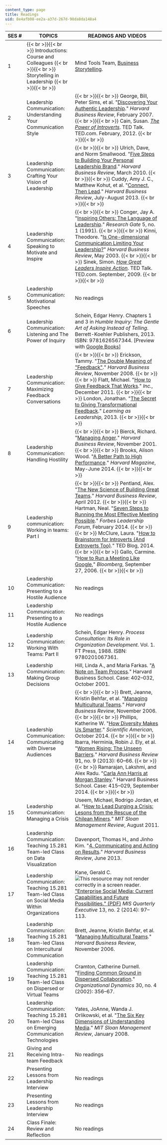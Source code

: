 ```yaml
---
content_type: page
title: Readings
uid: 8e4afb08-ee2a-a37d-267d-98da8da148a4
---
```


| SES # | TOPICS | READINGS AND VIDEOS |
| --- | --- | --- |
| 1 |  {{< br >}}{{< br >}} Introductions: Course and Colleagues {{< br >}}{{< br >}} Storytelling in Leadership {{< br >}}{{< br >}}  | Mind Tools Team, [Business Storytelling](https://www.mindtools.com/pages/article/BusinessStoryTelling.htm). |
| 2 | Leadership Communication: Understanding Your Communication Style |  {{< br >}}{{< br >}} George, Bill, Peter Sims, et al. "[Discovering Your Authentic Leadership](https://hbr.org/2007/02/discovering-your-authentic-leadership)." _Harvard Business Review_, February 2007. {{< br >}}{{< br >}} Cain, Susan. [_The Power of Introverts_](https://www.ted.com/talks/susan_cain_the_power_of_introverts?language=en). TED Talk. TED.com. February, 2012. {{< br >}}{{< br >}}  |
| 3 | Leadership Communication: Crafting Your Vision of Leadership |  {{< br >}}{{< br >}} Ulrich, Dave, and Norm Smallwood. "[Five Steps to Building Your Personal Leadership Brand](https://hbr.org/product/five-steps-to-building-your-personal-leadership-brand/U0712A-PDF-ENG)." _Harvard Business Review_, March 2010. {{< br >}}{{< br >}} Cuddy, Amy J. C., Matthew Kohut, et al. "[Connect, Then Lead](https://hbr.org/2013/07/connect-then-lead)." _Harvard Business Review_, July-August 2013. {{< br >}}{{< br >}}  |
| 4 | Leadership Communication: Speaking to Motivate and Inspire |  {{< br >}}{{< br >}} Conger, Jay A. "[Inspiring Others: The Language of Leadership](https://www.researchgate.net/publication/237118487_Inspiring_Others_The_Language_of_Leadership)." _Research Gate_ 5, no. 1 (1991). {{< br >}}{{< br >}} Kinni, Theodore. "[Is One-dimensional Communication Limiting Your Leadership?](https://hbr.org/product/is-one-dimensional-communication-limiting-your-lea/an/C0305A-PDF-ENG?Ntt=one-dimensional%2520communication%2520limiting%2520your%2520leadership)" _Harvard Business Review_, May 2003. {{< br >}}{{< br >}} Sinek, Simon. [_How Great Leaders Inspire Action_](https://www.ted.com/talks/simon_sinek_how_great_leaders_inspire_action?language=en). TED Talk. TED.com. September, 2009. {{< br >}}{{< br >}}  |
| 5 | Leadership Communication: Motivational Speeches | No readings |
| 6 | Leadership Communication: Listening and The Power of Inquiry | Schein, Edgar Henry. Chapters 1 and 3 in _Humble Inquiry: The Gentle Art of Asking Instead of Telling_. Berrett-Koehler Publishers, 2013. ISBN: 9781626567344. \[Preview with [Google Books](http://books.google.com/books?id=g9aw5lKYu58C&pg=PA7=onepage)\] |
| 7 | Leadership Communication: Maximizing Feedback Conversations |  {{< br >}}{{< br >}} Erickson, Tammy. "[The Double Meaning of "Feedback"](https://hbr.org/2008/11/the-double-meaning-of-feedback)." _Harvard Business Review_, November 2008. {{< br >}}{{< br >}} Flatt, Michael. "[How to Give Feedback That Works](http://www.inc.com/michael-flatt/how-to-give-feedback-that-works.html)." _Inc._, December 2011. {{< br >}}{{< br >}} London, Jonathan. "[The Secret to Giving Transformational Feedback](http://learnaslead.com/the-secret-to-giving-transformational-feedback/)." _Learning as Leadership_, 2013. {{< br >}}{{< br >}}  |
| 8 | Leadership Communication: Handling Hostility |  {{< br >}}{{< br >}} Bierck, Richard. "[Managing Anger](http://hbr.org/product/managing-anger/C0111B-PDF-ENG)." _Harvard Business Review_, November 2001. {{< br >}}{{< br >}} Brooks, Alison Wood. "[A Better Path to High Performance](http://harvardmagazine.com/2014/05/a-better-path-to-high-performance)." _Harvard Magazine_, May-June 2014. {{< br >}}{{< br >}}  |
| 9 | Leadership communication: Working in teams: Part I |  {{< br >}}{{< br >}} Pentland, Alex. "[The New Science of Building Great Teams](https://hbr.org/webinar/2012/06/the-new-science-of-building-gr-2)." _Harvard Business Review_, April 2012. {{< br >}}{{< br >}} Hartman, Neal. "[Seven Steps to Running the Most Effective Meeting Possible](http://www.forbes.com/sites/forbesleadershipforum/2014/02/05/seven-steps-to-running-the-most-effective-meeting-possible/#2ed62f0f1054)." _Forbes Leadership Forum_, February 2014. {{< br >}}{{< br >}} McClure, Laura. "[How to Brainstorm for Introverts (And Extroverts Too)](http://blog.ted.com/how-to-run-a-brainstorm-for-introverts-and-extroverts-too/)." TED Blog, 2014. {{< br >}}{{< br >}} Gallo, Carmine. "[How to Run a Meeting Like Google](http://www.bloomberg.com/news/articles/2006-09-26/how-to-run-a-meeting-like-google)," _Bloomberg_, September 27, 2006. {{< br >}}{{< br >}}  |
| 10 | Leadership Communication: Presenting to a Hostile Audience | No readings |
| 11 | Leadership Communication: Presenting to a Hostile Audience | No readings |
| 12 | Leadership Communication: Working With Teams: Part II | Schein, Edgar Henry. _Process Consultation: Its Role in Organization Development_. Vol. 1. FT Press, 1988. ISBN: 9780201067361. |
| 13 | Leadership Communication: Making Group Decisions | Hill, Linda A., and Maria Farkas. "[A Note on Team Process](http://www.hbs.edu/faculty/Pages/item.aspx?num=28520)." Harvard Business School. Case: 402–032, October 2001. |
| 14 | Leadership Communication: Communicating with Diverse Audiences |  {{< br >}}{{< br >}} Brett, Jeanne, Kristin Behfar, et al. "[Managing Multicultural Teams](https://hbr.org/2006/11/managing-multicultural-teams)." _Harvard Business Review_, November 2006. {{< br >}}{{< br >}} Phillips, Katherine W. "[How Diversity Makes Us Smarter](https://www.scientificamerican.com/article/how-diversity-makes-us-smarter/)." _Scientific American_, October 2014. {{< br >}}{{< br >}} Ibarra, Herminia, Robin J. Ely, et al. "[Women Rising: The Unseen Barriers](http://www.hbs.edu/faculty/Pages/item.aspx?num=45424)." _Harvard Business Review_ 91, no. 9 (2013): 60–66. {{< br >}}{{< br >}} Ramarajan, Lakshmi, and Alex Radu. "[Carla Ann Harris at Morgan Stanley](http://www.hbs.edu/faculty/Pages/item.aspx?num=48067)." Harvard Business School. Case: 415–029, September 2014. {{< br >}}{{< br >}}  |
| 15 | Leadership Communication: Managing a Crisis | Useem, Michael, Rodrigo Jordan, et al. "[How to Lead Durging a Crisis: Lesons from the Rescue of the Chilean Miners](http://sloanreview.mit.edu/article/how-to-lead-during-a-crisis-lessons-from-the-rescue-of-the-chilean-miners/)." _MIT Sloan Management Review_, August 2011. |
| 16 | Leadership Communication: Teaching 15.281 Team-led Class on Data Visualization | Davenport, Thomas H., and Jinho Kim. "[4\. Communicating and Acting on Results](https://www.safaribooksonline.com/library/view/keeping-up-with/9781422187265/chapter004.html)." _Harvard Business Review_, June 2013. |
| 17 | Leadership Communication: Teaching 15.281 Team-led Class on Social Media Within Organizations | Kane, Gerald C. ![This resource may not render correctly in a screen reader.](/images/inacessible.gif)["Enterprise Social Media: Current Capabilities and Future Possibilities." (PDF)](http://www.misqe.org/ojs2/index.php/misqe/article/viewFile/566/390) _MIS Quarterly Executive_ 13, no. 2 (2014): 97–113. |
| 18 | Leadership Communication: Teaching 15.281 Team-led Class on Intercultural Communication | Brett, Jeanne, Kristin Behfar, et al. "[Managing Multicultural Teams](https://hbr.org/2006/11/managing-multicultural-teams)." _Harvard Business Review_, November 2006. |
| 19 | Leadership Communication: Teaching 15.281 Team-led Class on Dispersed or Virtual Teams | Cramton, Catherine Durnell. "[Finding Common Ground in Dispersed Collaboration](http://dx.doi.org/10.1016/S0090-2616(02)00063-3)." _Organizational Dynamics_ 30, no. 4 (2002): 356–67. |
| 20 | Leadership Communication: Teaching 15.281 Team-led Class on Emerging Communication Technologies | Yates, JoAnne, Wanda J. Orlikowski, et al. "[The Six Key Dimensions of Understanding Media](http://sloanreview.mit.edu/article/the-six-key-dimensions-of-understanding-media/)." _MIT Sloan Management Review_, January 2008. |
| 21 | Giving and Receiving Intra-team Feedback | No readings |
| 22 | Presenting Lessons from Leadership Interview | No readings |
| 23 | Presenting Lessons from Leadership Interview | No readings |
| 24 | Class Finale: Review and Reflection | No readings